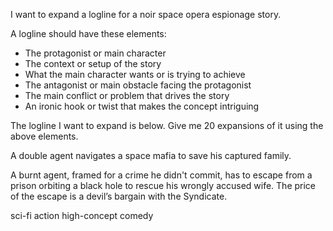 I want to expand a logline for a noir space opera espionage story.

A logline should have these elements:

* The protagonist or main character
* The context or setup of the story
* What the main character wants or is trying to achieve
* The antagonist or main obstacle facing the protagonist
* The main conflict or problem that drives the story
* An ironic hook or twist that makes the concept intriguing

The logline I want to expand is below.  Give me 20 expansions of it using the above elements.

A double agent navigates a space mafia to save his captured family.




A burnt agent, framed for a crime he didn't commit, has to escape from a prison orbiting a black hole to rescue his wrongly accused wife. The price of the escape is a devil’s bargain with the Syndicate.


sci-fi action high-concept comedy